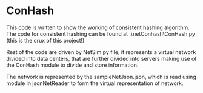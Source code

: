 # ConHash
This code is written to show the working of consistent hashing algorithm.
The code for consistent hashing can be found at .\netConhash\ConHash.py (this is the crux of this project!)

Rest of the code are driven by NetSim.py file, it represents a virtual network divided into data centers, that are further
divided into servers making use of the ConHash module to divide and store information.

The network is represented by the sampleNetJson.json, which is read using module in jsonNetReader to form the virtual 
representation of network.
